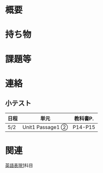 # 概要

# 持ち物

# 課題等

# 連絡
## 小テスト
| 日程 | 単元 | 教科書P. |
| --- | --- | --- |
| 5/2 | Unit1 Passage1 ② | P14-P15 |

# 関連
[英語表現1](./英語表現1.md)科目

